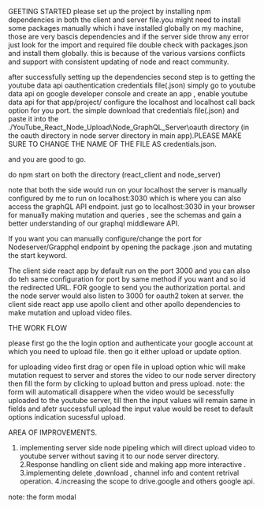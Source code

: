 
GEETING STARTED
please set up the project by installing npm dependencies in both the client and server file.you might need to install some packages manually which i have installed globally
on my machine, those are very bascis dependencies and if the server side throw any error just look for the import and required file double check with packages.json and install them globally.
this is because of the various varsions conflicts and support with consistent updating of node and react community.

after successfully setting up the dependencies second step is to getting the youtube data api oauthentication credentials file(.json) simply go to youtube data api on google developer console
and create an app , enable youtube data api for that app/project/ configure the localhost and localhost call back option for you port. the simple download that credentials file(.json) and paste 
it into the ./YouTube_React_Node_Upload\Node_GraphQL_Server\oauth directory (in the oauth directory in node server directory in main app).PLEASE MAKE SURE TO CHANGE THE
NAME OF THE FILE AS credentials.json.

and you are good to go.

do npm start on both the directory (react_client and node_server)



note that both the side would run on your localhost the server is manually configured by me to run on localhost:3030 which is where you can also access the graphQL API 
endpoint. just go to localhost:3030 in your browser for manually making mutation and queries , see the schemas and gain a better understanding of our graphql middleware
API.




If you want you can manually configure/change the  port for Nodeserver/Grapphql endpoint by opening the package .json and mutating the start keyword.



The client side react app by default run on the port 3000 and you can also do teh same configuration for port by same method if you want and so id the redirected URL. FOR 
google to send you the authorization portal. and the node server would also listen to 3000 for oauth2 token at server.
the client side react app use apollo client and other apollo dependencies to make mutation and upload video files.


THE WORK FLOW

please first go the the login option and authenticate your google account at which you need to upload file.
then go it either upload or update option.
 
for uploading video first drag or open file in upload option whic will make mutation request to server and stores the video to our node server directory
then fill the form by clicking to upload button and press upload.
note: the form will automaticall disappere when the video would be secessfully uploaded to the youtube server, till then the input values will remain same in fields and afetr successfull 
upload the input value would be reset to default options indication sucessful upload.



AREA OF IMPROVEMENTS.
1. implementing server side node pipeling which will direct upload video to youtube server without saving it to our node server directory.
2.Response handling on client side and making app  more interactive .
3.implementing delete ,download , channel info and content retrival operation.
4.increasing the scope to drive.google and others google api.







note: the form modal













 
